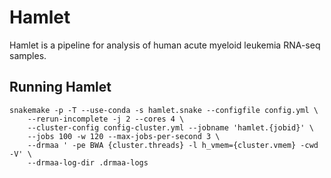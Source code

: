 # Hamlet

Hamlet is a pipeline for analysis of human acute myeloid leukemia RNA-seq samples.


## Running Hamlet

    snakemake -p -T --use-conda -s hamlet.snake --configfile config.yml \
        --rerun-incomplete -j 2 --cores 4 \
        --cluster-config config-cluster.yml --jobname 'hamlet.{jobid}' \
        --jobs 100 -w 120 --max-jobs-per-second 3 \
        --drmaa ' -pe BWA {cluster.threads} -l h_vmem={cluster.vmem} -cwd -V' \
        --drmaa-log-dir .drmaa-logs
